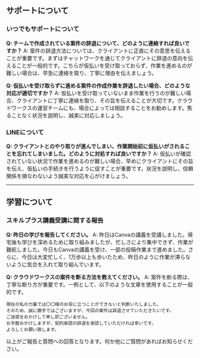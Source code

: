 ## サポートについて
### いつでもサポートについて

**Q: チームで作成されている案件の辞退について、どのように連絡すれば良いですか？**
A: 案件の辞退方法については、クライアントに正直にその意思を伝えることが重要です。まずはチャットワークを通じてクライアントに辞退の意向を伝えることが一般的です。こちらが仮払いを受け取っておらず、作業を進めるのが難しい場合は、早急に連絡を取り、丁寧に理由を伝えましょう。

**Q: 仮払いを受け取らずに進める案件の作成作業を辞退したい場合、どのような対応が適切ですか？**
A: 仮払いを受け取っていないまま作業を行うのが難しい場合、クライアントに丁寧に連絡を取り、その旨を伝えることが大切です。クラウドワークスの運営チームにも、場合によっては相談することをお勧めします。焦ることなく状況を説明し、誠実に対応しましょう。

### LINEについて

**Q: クライアントとのやり取りが進んでしまい、作業開始前に仮払いがされることを忘れてしまいました。どのように対処すれば良いですか？**
A: 仮払いが確認されていない状況で作業を進めるのが難しい場合、早めにクライアントにその旨を伝え、仮払いの手続きを行うように促すことが重要です。状況を説明し、信頼関係を損なわないよう誠実な対応を心がけましょう。

---

## 学習について
### スキルプラス講義受講に関する報告

**Q: 昨日の学びを報告してください。**
A: 昨日はCanvaの講義を受講しました。帰宅後も学びを深めるために取り組みましたが、忙しさにより集中できず、作業が難航しました。今日もCanvaの講義を受け、一部の投稿作業まで進めました。さらに、今日は大変忙しく、1万歩以上も歩いたため、昨日のように作業が滞らないように気合を入れて取り組んでいます。

**Q: クラウドワークスの案件を断る方法を教えてください。**
A: 案件を断る際は、丁寧な断り方が重要です。一例として、以下のような文章を使用することが一般的です。
```
現在の私の力量では〇〇様のお役に立つことができないと判断いたしました。
そのため、誠に勝手ではございますが、今回の案件は辞退させていただきたいです。
ご迷惑をおかけして申し訳ございません。
お手数おかけしますが、契約承認の辞退を承認していただければ幸いです。
よろしくお願い致します。
```

以上がご報告と質問への回答となります。何か他にご質問があればお知らせください。
